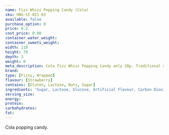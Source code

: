 ```yaml
---
name: Fizz Whizz Popping Candy (Cola)
sku: HBG-SI-021-03
available: false
purchase_option: 0
price: 0.2
cost_price: 0.08
container_water_weight: 
container_sweets_weight: 
width: 110
height: 70
depth: 3
weight: 0
meta_description: Cola Fizz Whizz Popping Candy only 20p. Traditional sweets and more at Humbugs Confectionery Store. Specialists in satisfying your sweet tooth!
brand: 
type: [Fizzy, Wrapped]
flavour: [Strawberry]
contains: [Gluten, Lactose, Nuts, Sugar]
ingredients: 'Sugar, Lactose, Glucose, Artificial Flavour, Carbon Dioxide E-290'
serving_size: 
energy: 
protein: 
carbohydrates: 
fat: 
---
```

Cola popping candy.